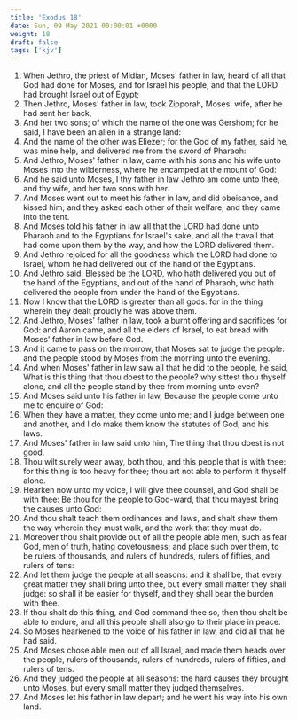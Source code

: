 ```yaml
---
title: 'Exodus 18'
date: Sun, 09 May 2021 00:00:01 +0000
weight: 18
draft: false
tags: ['kjv'] 
---
```


1. When Jethro, the priest of Midian, Moses' father in law, heard of all that God had done for Moses, and for Israel his people, and that the LORD had brought Israel out of Egypt;
2. Then Jethro, Moses' father in law, took Zipporah, Moses' wife, after he had sent her back,
3. And her two sons; of which the name of the one was Gershom; for he said, I have been an alien in a strange land:
4. And the name of the other was Eliezer; for the God of my father, said he, was mine help, and delivered me from the sword of Pharaoh:
5. And Jethro, Moses' father in law, came with his sons and his wife unto Moses into the wilderness, where he encamped at the mount of God:
6. And he said unto Moses, I thy father in law Jethro am come unto thee, and thy wife, and her two sons with her.
7. And Moses went out to meet his father in law, and did obeisance, and kissed him; and they asked each other of their welfare; and they came into the tent.
8. And Moses told his father in law all that the LORD had done unto Pharaoh and to the Egyptians for Israel's sake, and all the travail that had come upon them by the way, and how the LORD delivered them.
9. And Jethro rejoiced for all the goodness which the LORD had done to Israel, whom he had delivered out of the hand of the Egyptians.
10. And Jethro said, Blessed be the LORD, who hath delivered you out of the hand of the Egyptians, and out of the hand of Pharaoh, who hath delivered the people from under the hand of the Egyptians.
11. Now I know that the LORD is greater than all gods: for in the thing wherein they dealt proudly he was above them.
12. And Jethro, Moses' father in law, took a burnt offering and sacrifices for God: and Aaron came, and all the elders of Israel, to eat bread with Moses' father in law before God.
13. And it came to pass on the morrow, that Moses sat to judge the people: and the people stood by Moses from the morning unto the evening.
14. And when Moses' father in law saw all that he did to the people, he said, What is this thing that thou doest to the people? why sittest thou thyself alone, and all the people stand by thee from morning unto even?
15. And Moses said unto his father in law, Because the people come unto me to enquire of God:
16. When they have a matter, they come unto me; and I judge between one and another, and I do make them know the statutes of God, and his laws.
17. And Moses' father in law said unto him, The thing that thou doest is not good.
18. Thou wilt surely wear away, both thou, and this people that is with thee: for this thing is too heavy for thee; thou art not able to perform it thyself alone.
19. Hearken now unto my voice, I will give thee counsel, and God shall be with thee: Be thou for the people to God-ward, that thou mayest bring the causes unto God:
20. And thou shalt teach them ordinances and laws, and shalt shew them the way wherein they must walk, and the work that they must do.
21. Moreover thou shalt provide out of all the people able men, such as fear God, men of truth, hating covetousness; and place such over them, to be rulers of thousands, and rulers of hundreds, rulers of fifties, and rulers of tens:
22. And let them judge the people at all seasons: and it shall be, that every great matter they shall bring unto thee, but every small matter they shall judge: so shall it be easier for thyself, and they shall bear the burden with thee.
23. If thou shalt do this thing, and God command thee so, then thou shalt be able to endure, and all this people shall also go to their place in peace.
24. So Moses hearkened to the voice of his father in law, and did all that he had said.
25. And Moses chose able men out of all Israel, and made them heads over the people, rulers of thousands, rulers of hundreds, rulers of fifties, and rulers of tens.
26. And they judged the people at all seasons: the hard causes they brought unto Moses, but every small matter they judged themselves.
27. And Moses let his father in law depart; and he went his way into his own land.
